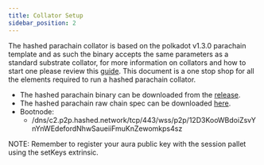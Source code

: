 ```yaml
---
title: Collator Setup
sidebar_position: 2
---
```

The hashed parachain collator is based on the polkadot v1.3.0 parachain template and as such the binary accepts the same parameters as a standard substrate collator, for more information on collators and how to start one please review this [guide](https://docs.substrate.io/reference/how-to-guides/parachains/connect-to-a-relay-chain/#start-the-collators). This document is a one stop shop for all the elements required to run a hashed parachain collator.

+ The hashed parachain binary can be downloaded from the [release](https://github.com/hashed-io/hashed-substrate-parachain/releases/tag/hashed-node-v3).
+ The hashed parachain raw chain spec can be downloaded [here](https://github.com/hashed-io/hashed-substrate-parachain/blob/hashed-node-v3/resources/hashed-collator-raw-spec.json).
+ Bootnode:
  + /dns/c2.p2p.hashed.network/tcp/443/wss/p2p/12D3KooWBdoiZsvYnYnWEdefordNhwSaueiiFmuKnZewomkps4sz

NOTE: Remember to register your aura public key with the session pallet using the setKeys extrinsic.
